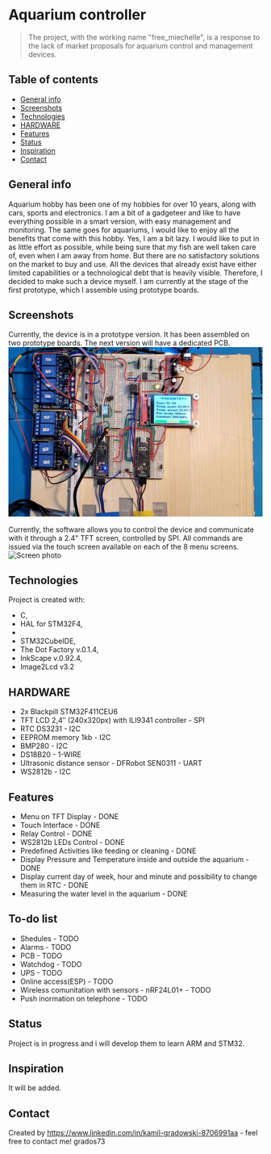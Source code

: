 # Aquarium controller
>The project, with the working name "free_miechelle", is a response to the lack of market proposals for aquarium control and management devices.

## Table of contents
* [General info](#general-info)
* [Screenshots](#screenshots)
* [Technologies](#technologies)
* [HARDWARE](#hardware)
* [Features](#features)
* [Status](#status)
* [Inspiration](#inspiration)
* [Contact](#contact)

## General info
Aquarium hobby has been one of my hobbies for over 10 years, along with cars, sports and electronics. I am a bit of a gadgeteer and like to have everything possible in a smart version, with easy management and monitoring. The same goes for aquariums, I would like to enjoy all the benefits that come with this hobby. Yes, I am a bit lazy. I would like to put in as little effort as possible, while being sure that my fish are well taken care of, even when I am away from home.  But there are no satisfactory solutions on the market to buy and use. All the devices that already exist have either limited capabilities or a technological debt that is heavily visible. Therefore, I decided to make such a device myself. I am currently at the stage of the first prototype, which I assemble using prototype boards. 

## Screenshots
Currently, the device is in a prototype version. It has been assembled on two prototype boards. The next version will have a dedicated PCB.
![Device photo](./Photo/1_urzadzenie_v0_1.jpg)

Currently, the software allows you to control the device and communicate with it through a 2.4" TFT screen, controlled by SPI. All commands are issued via the touch screen available on each of the 8 menu screens. 
![Screen photo](./Photo/0_Ekrany.jpg)

## Technologies
Project is created with:
* C,
* HAL for STM32F4,
*
* STM32CubeIDE,
* The Dot Factory v.0.1.4,
* InkScape v.0.92.4,
* Image2Lcd v3.2


## HARDWARE
* 2x Blackpill STM32F411CEU6 
* TFT LCD 2,4″ (240x320px) with ILI9341 controller - SPI
* RTC DS3231 - I2C
* EEPROM memory 1kb - I2C
* BMP280 - I2C
* DS18B20 - 1-WIRE
* Ultrasonic distance sensor - DFRobot SEN0311 - UART
* WS2812b - I2C

## Features
* Menu on TFT Display - DONE
* Touch Interface - DONE
* Relay Control - DONE
* WS2812b LEDs Control  - DONE
* Predefined Activities like feeding or cleaning - DONE
* Display Pressure and Temperature inside and outside the aquarium  - DONE
* Display current day of week, hour and minute and possibility to change them in RTC - DONE
* Measuring the water level in the aquarium - DONE

## To-do list
* Shedules - TODO
* Alarms - TODO
* PCB - TODO
* Watchdog - TODO
* UPS - TODO
* Online access(ESP) - TODO
* Wireless comunitation with sensors - nRF24L01+ - TODO
* Push inormation on telephone - TODO

## Status
Project is in progress and i will develop them to learn ARM and STM32.

## Inspiration
It will be added.

## Contact
Created by https://www.linkedin.com/in/kamil-gradowski-8706991aa - feel free to contact me!
grados73
